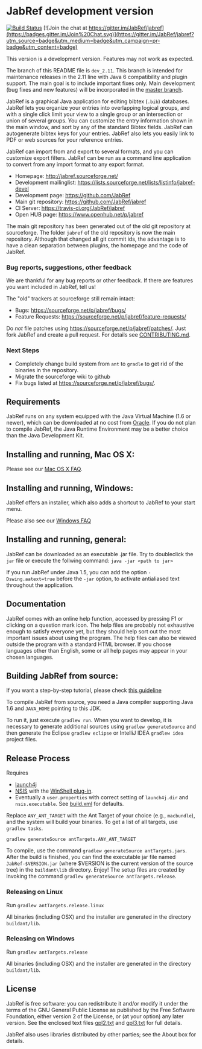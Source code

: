 # JabRef development version

[![Build Status](https://api.travis-ci.org/JabRef/jabref.png?branch=dev_2.11)](https://travis-ci.org/JabRef/jabref)
[![Join the chat at https://gitter.im/JabRef/jabref](https://badges.gitter.im/Join%20Chat.svg)](https://gitter.im/JabRef/jabref?utm_source=badge&utm_medium=badge&utm_campaign=pr-badge&utm_content=badge)

This version is a development version. Features may not work as expected.

The branch of this README file is `dev_2.11`.
This branch is intended for maintenance releases in the 2.11 line with Java 6 compatibility and plugin support.
The main goal is to include important fixes only.
Main development (bug fixes and new features) will be incorporated in the [master branch](https://github.com/JabRef/jabref/tree/master).

JabRef is a graphical Java application for editing bibtex (`.bib`) databases.
JabRef lets you organize your entries into overlapping logical groups, and with a single click limit your view to a single group or an intersection or union of several groups.
You can customize the entry information shown in the main window, and sort by any of the standard Bibtex fields.
JabRef can autogenerate bibtex keys for your entries.
JabRef also lets you easily link to PDF or web sources for your reference entries.

JabRef can import from and export to several formats, and you can customize export filters.
JabRef can be run as a command line application to convert from any import format to any export format.

* Homepage: http://jabref.sourceforge.net/
* Development mailinglist: https://lists.sourceforge.net/lists/listinfo/jabref-devel
* Development page: https://github.com/JabRef
* Main git repository: https://github.com/JabRef/jabref
* CI Server: https://travis-ci.org/JabRef/jabref
* Open HUB page: https://www.openhub.net/p/jabref

The main git repository has been generated out of the old git repository at sourceforge.
The folder `jabref` of the old repository is now the main repository.
Although that changed **all** git commit ids, the advantage is to have a clean separation between plugins, the homepage and the code of JabRef.


### Bug reports, suggestions, other feedback

We are thankful for any bug reports or other feedback. If there are
features you want included in JabRef, tell us!

The "old" trackers at sourceforge still remain intact:

* Bugs: https://sourceforge.net/p/jabref/bugs/
* Feature Requests: https://sourceforge.net/p/jabref/feature-requests/

Do *not* file patches using https://sourceforge.net/p/jabref/patches/.
Just fork JabRef and create a pull request.
For details see [CONTRIBUTING.md](CONTRIBUTING.md).

### Next Steps

* Completely change build system from `ant` to `gradle` to get rid of the binaries in the repository.
* Migrate the sourceforge wiki to github
* Fix bugs listed at https://sourceforge.net/p/jabref/bugs/.


## Requirements

JabRef runs on any system equipped with the Java Virtual Machine (1.6 or newer), which can be downloaded at no cost from [Oracle](http://www.oracle.com/technetwork/java/javase/downloads/index.html).
If you do not plan to compile JabRef, the Java Runtime Environment may be a better choice than the Java Development Kit.


## Installing and running, Mac OS X:

Please see our [Mac OS X FAQ](http://jabref.sourceforge.net/faq.php#osx).


## Installing and running, Windows:

JabRef offers an installer, which also adds a shortcut to JabRef to your start menu.

Please also see our [Windows FAQ](http://jabref.sourceforge.net/faq.php#windows)


## Installing and running, general:

JabRef can be downloaded as an executable .jar file.
Try to doubleclick the `jar` file or execute the follwing command:
     `java -jar <path to jar>`

If you run JabRef under Java 1.5, you can add the option `-Dswing.aatext=true` before the
`-jar` option, to activate antialiased text throughout the application.


## Documentation

JabRef comes with an online help function, accessed by pressing F1 or
clicking on a question mark icon. The help files are probably not
exhaustive enough to satisfy everyone yet, but they should help sort
out the most important issues about using the program. The help files
can also be viewed outside the program with a standard HTML browser.
If you choose languages other than English, some or all help pages may
appear in your chosen languages.


## Building JabRef from source:

If you want a step-by-step tutorial, please check [this guideline](https://github.com/JabRef/jabref/wiki/Guidelines-for-setting-up-a-local-workspace)

To compile JabRef from source, you need a Java compiler supporting Java 1.6 and `JAVA_HOME` pointing to this JDK.

To run it, just execute `gradlew run`.
When you want to develop, it is necessary to generate additional sources using `gradlew generateSource`
and then generate the Eclipse `gradlew eclipse` or IntelliJ IDEA `gradlew idea` project files.


## Release Process

Requires
 * [launch4j](http://launch4j.sourceforge.net/)
 * [NSIS](http://nsis.sourceforge.net) with the [WinShell plug-in](http://nsis.sourceforge.net/WinShell_plug-in).
 * Eventually a `user.properties` with correct setting of `launch4j.dir` and `nsis.executable`. See [build.xml](build.xml) for defaults.

Replace `ANY_ANT_TARGET` with the Ant Target of your choice (e.g., `macbundle`), and the system will build your binaries.
To get a list of all targets, use `gradlew tasks`.

`gradlew generateSource antTargets.ANY_ANT_TARGET`

To compile, use the command `gradlew generateSource antTargets.jars`.
After the build is finished, you can find the executable jar file
named `JabRef-$VERSION.jar` (where $VERSION is the current version of the
source tree) in the `buildant\lib` directory. Enjoy!
The setup files are created by invoking the command `gradlew generateSource antTargets.release`.


### Releasing on Linux

Run `gradlew antTargets.release.linux`

All binaries (including OSX) and the installer are generated in the directory `buildant/lib`.


### Releasing on Windows

Run `gradlew antTargets.release`

All binaries (including OSX) and the installer are generated in the directory `buildant/lib`.


## License

JabRef is free software: you can redistribute it and/or modify it under the
terms of the GNU General Public License as published by the Free Software
Foundation, either version 2 of the License, or (at your option) any later
version.
See the enclosed text files [gpl2.txt](gpl2.txt) and [gpl3.txt](gpl3.txt) for full details.

JabRef also uses libraries distributed by other parties; see the About box for details.
